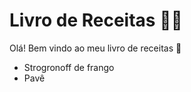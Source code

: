 # Livro de Receitas :man_cook:

Olá! Bem vindo ao meu livro de receitas :wave:

- Strogronoff de frango
- Pavê
